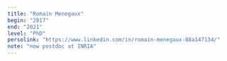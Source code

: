 ```yaml
---
title: "Romain Menegaux"
begin: "2017"
end: "2021"
level: "PhD"
persolink: "https://www.linkedin.com/in/romain-menegaux-88a147134/"
note: "now postdoc at INRIA"
---
```

